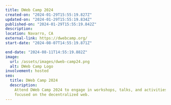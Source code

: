 ```yaml
---
title: DWeb Camp 2024
created-on: "2024-01-29T15:55:19.827Z"
updated-on: "2024-01-29T15:55:19.834Z"
published-on: "2024-01-29T15:55:19.842Z"
description:
location: Navarro, CA
external-link: https://dwebcamp.org/
start-date: "2024-08-07T14:55:19.871Z"

end-date: "2024-08-11T14:55:19.882Z"
image:
  url: /assets/images/dweb-camp24.png
  alt: DWeb Camp Logo
involvement: hosted
seo:
  title: DWeb Camp 2024
  description:
    Attend DWeb Camp 2024 to engage in workshops, talks, and activities
    focused on the decentralized web.
---
```

